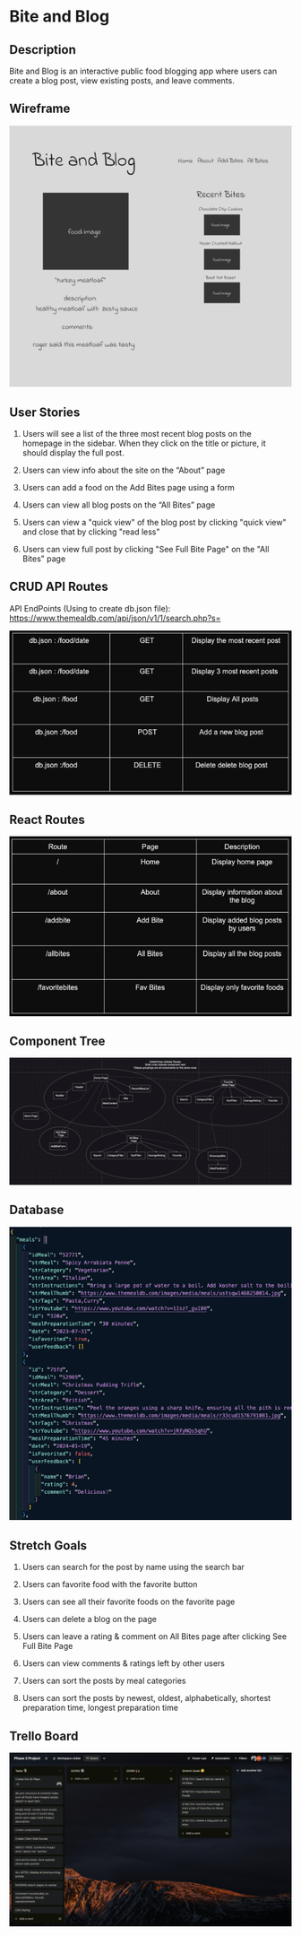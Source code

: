 # Bite and Blog
<!-- Headings -->
## Description

Bite and Blog is an interactive public food blogging app where users can create a blog post, view existing posts, and leave comments.

## Wireframe

![Wireframe](./planning/Wireframe.png)

## User Stories

1. Users will see a list of the three most recent blog posts on the homepage in the sidebar. When they click on the title or picture, it should display the full post.

2. Users can view info about the site on the “About” page

3. Users can add a food on the Add Bites page using a form

4. Users can view all blog posts on the “All Bites” page

5. Users can view a "quick view" of the blog post by clicking "quick view" and close that by clicking "read less"

6. Users can view full post by clicking "See Full Bite Page" on the "All Bites" page

## CRUD API Routes

API EndPoints (Using to create db.json file):
<https://www.themealdb.com/api/json/v1/1/search.php?s=>

![API EndPoints](./planning/API-EndPoints.png)

## React Routes

![ReactRoutes](./planning/ReactRoutes.png)

## Component Tree

![ComponentTree](./planning/ComponentTree.png)

## Database

![Database](./planning/Database.png)

## Stretch Goals

1. Users can search for the post by name using the search bar

2. Users can favorite food with the favorite button

3. Users can see all their favorite foods on the favorite page

4. Users can delete a blog on the page

5. Users can leave a rating & comment on All Bites page after clicking See Full Bite Page

6. Users can view comments & ratings left by other users

7. Users can sort the posts by meal categories

8. Users can sort the posts by newest, oldest, alphabetically, shortest preparation time, longest preparation time

## Trello Board

![Trello Board](./planning/TrelloBoard.png)
